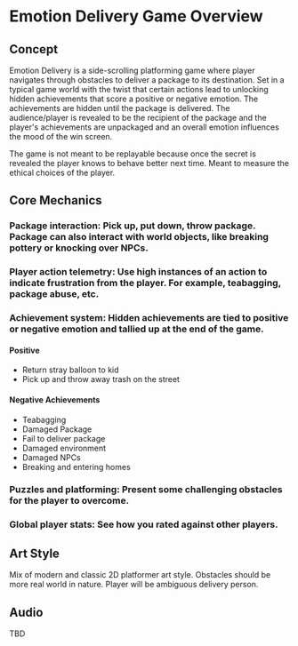 # Emotion Delivery Game Overview
## Concept

Emotion Delivery is a side-scrolling platforming game where player navigates through obstacles to deliver a package to its destination. Set in a typical game world with the twist that certain actions lead to unlocking hidden achievements that score a positive or negative emotion. The achievements are hidden until the package is delivered. The audience/player is revealed to be the recipient of the package and the player's achievements are unpackaged and an overall emotion influences the mood of the win screen.

The game is not meant to be replayable because once the secret is revealed the player knows to behave better next time. Meant to measure the ethical choices of the player.

## Core Mechanics

### Package interaction: Pick up, put down, throw package. Package can also interact with world objects, like breaking pottery or knocking over NPCs.
### Player action telemetry: Use high instances of an action to indicate frustration from the player. For example, teabagging, package abuse, etc.
### Achievement system: Hidden achievements are tied to positive or negative emotion and tallied up at the end of the game.
#### Positive
- Return stray balloon to kid
- Pick up and throw away trash on the street

#### Negative Achievements
- Teabagging
- Damaged Package
- Fail to deliver package
- Damaged environment
- Damaged NPCs
- Breaking and entering homes

### Puzzles and platforming: Present some challenging obstacles for the player to overcome.
### Global player stats: See how you rated against other players.

## Art Style

Mix of modern and classic 2D platformer art style. Obstacles should be more real world in nature. Player will be ambiguous delivery person.

## Audio

TBD

